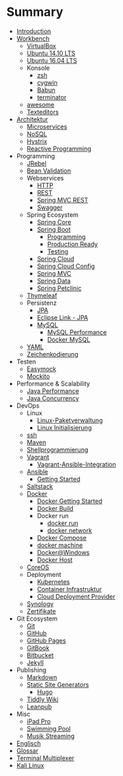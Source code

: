 # Summary

* [Introduction](README.md)
* [Workbench](workbench.md)
   * [VirtualBox](virtualbox.md)
   * [Ubuntu 14.10 LTS](ubuntu_1410_lts.md)
   * [Ubuntu 16.04 LTS](ubuntu_1604_lts.md)
   * Konsole
       * [zsh](zsh.md)
       * [cygwin](cygwin.md)
       * [Babun](babun.md)
       * [terminator](terminator.md)
   * [awesome](awesome.md)
   * [Texteditors](texteditors.md)
* [Architektur](architecture.md)
   * [Microservices](microservices.md)
   * [NoSQL](nosql.md)
   * [Hystrix](hystrix.md)
   * [Reactive Programming](reactiveProgramming.md)
* Programming
   * [JRebel](jrebel.md)
   * [Bean Validation](java_beanValidation.md)
   * Webservices
       * [HTTP](http.md)
       * [REST](rest.md)
       * [Spring MVC REST](springMvc_rest.md)
       * [Swagger](swagger.md)
   * Spring Ecosystem
       * [Spring Core](springCore.md)
       * [Spring Boot](springBoot.md)
           * [Programming](springBoot_programming.md)
           * [Production Ready](springBoot_productionReady.md)
           * [Testing](springBoot_testing.md)
       * [Spring Cloud](springCloud.md)
       * [Spring Cloud Config](springCloudConfig.md)
       * [Spring MVC](springMvc.md)
       * [Spring Data](springData.md)
       * [Spring Petclinic](spring_petclinic.md)
   * [Thymeleaf](thymeleaf.md)
   * Persistenz
       * [JPA](jpa.md)
       * [Eclipse Link - JPA](eclipseLink.md)
       * [MySQL](mysql.md)
           * [MySQL Performance](mysql_performance.md)
           * [Docker MySQL](docker_mysql.md)
   * [YAML](yaml.md)
   * [Zeichenkodierung](characterEncoding.md)
* Testen
   * [Easymock](easymock.md)
   * [Mockito](mockito.md)
* Performance & Scalability
   * [Java Performance](java_performance.md)
   * [Java Concurrency](java_concurrency.md)
* DevOps
   * Linux
       * [Linux-Paketverwaltung](linux_paketverwaltung.md)
       * [Linux Initialisierung](linux_initialization.md)
   * [ssh](ssh.md)
   * [Maven](maven.md)
   * [Shellprogrammierung](shellprogramming.md)
   * [Vagrant](vagrant.md)
       * [Vagrant-Ansible-Integration](vagrant_ansibleIntegration.md)
   * [Ansible](ansible.md)
       * [Getting Started](ansible_gettingStarted.md)
   * [Saltstack](saltstack.md)
   * [Docker](docker.md)
       * [Docker Getting Started](docker_gettingStarted.md)
       * [Docker Build](docker_build.md)
       * Docker run
           * [docker run](docker_run.md)
           * [docker network](docker_network.md)
       * [Docker Compose](docker_compose.md)
       * [docker machine](docker_machine.md)
       * [Docker@Windows](docker_windows.md)
       * [Docker Host](docker_host.md)
   * [CoreOS](coreos.md)
   * Deployment
       * [Kubernetes](kubernetes.md)
       * [Container Infrastruktur](containerInfrastructure.md)
       * [Cloud Deployment Provider](cloudDeployment_provider.md)
   * [Synology](synology.md)
   * [Zertifikate](certificates.md)
* Git Ecosystem
   * [Git](git.md)
   * [GitHub](github.md)
   * [GitHub Pages](githubPages.md)
   * [GitBook](gitbook.md)
   * [Bitbucket](bitbucket.md)
   * [Jekyll](jekyll.md)
* Publishing
   * [Markdown](markdown.md)
   * [Static Site Generators](staticSiteGenerators.md)
       * [Hugo](hugo.md)
   * [Tiddly Wiki](tiddlyWiki.md)
   * [Leanpub](leanpub.md)
* Misc
   * [iPad Pro](ipadPro.md)
   * [Swimming Pool](swimmingPool.md)
   * [Musik Streaming](musicstreaming.md)
* [Englisch](englisch.md)
* [Glossar](GLOSSARY.md)
* [Terminal Multiplexer](terminalMultiplexer.md)
* [Kali Linux](kaliLinux.md)

